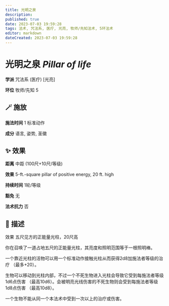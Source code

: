 ```yaml
---
title: 光明之泉
description: 
published: true
date: 2023-07-03 19:59:28
tags: 法术, 咒法系, 医疗, 光亮, 牧师/先知法术, 5环法术
editor: markdown
dateCreated: 2023-07-03 19:59:28
---
```


# **光明之泉** *Pillar of life*

**学派** 咒法系 (医疗) \[光亮\] 

**环位** 牧师/先知 5

## 🪄 施放

**施法时间** 1 标准动作

**成分** 语言, 姿势, 圣徽

## ✨ 效果  

**距离** 中距 (100尺+10尺/等级) 

**效果** 5-ft.-square pillar of positive energy, 20 ft. high 

**持续时间** 1轮/等级 

**豁免** 无

**法术抗力** 否

## 📖 描述

效果              五尺见方的正能量光柱，20尺高

你在召唤了一道占地五尺的正能量光柱，其亮度和照明范围等于一根照明棒。

一个靠近光柱的活物可以用一个标准动作接触光柱从而获得2d8加施法者等级的治疗 （最多+20）。

生物可以移动到光柱内部，不过一个不死生物进入光柱会导致它受到每施法者等级1d6点伤害 （最高10d6）。会被明亮光线伤害的不死生物则会受到每施法者等级1d8点伤害 （最高10d8）。

一个生物不能从同一个本法术中受到一次以上的治疗或伤害。
    